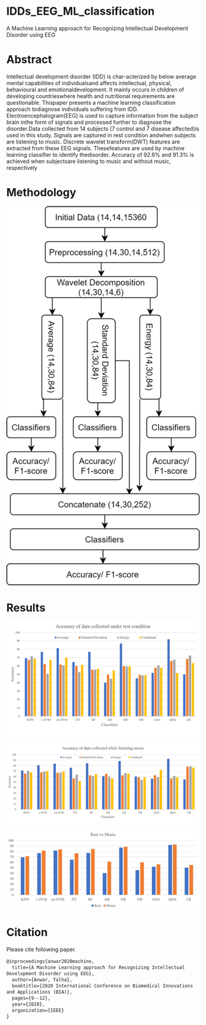 # IDDs_EEG_ML_classification
A Machine Learning approach for Recognizing Intellectual Development Disorder using EEG

# Abstract
Intellectual   development   disorder   (IDD)   is   char-acterized  by  below  average  mental  capabilities  of  individualsand   affects   intellectual,   physical,   behavioural   and   emotionaldevelopment. It mainly occurs in children of developing countrieswhere health and nutritional requirements are questionable. Thispaper  presents  a  machine  learning  classification  approach  todiagnose  individuals  suffering  from  IDD.  Electroencephalogram(EEG)  is  used  to  capture  information  from  the  subject  brain  inthe form of signals and processed further to diagnose the disorder.Data collected from 14 subjects (7 control and 7 disease affected)is  used  in  this  study.  Signals  are  captured  in  rest  condition  andwhen subjects are listening to music. Discrete wavelet transform(DWT)  features  are  extracted  from  these  EEG  signals.  Thesefeatures  are  used  by  machine  learning  classifier  to  identify  thedisorder. Accuracy of 92.6% and 91.3% is achieved when subjectsare  listening  to  music  and  without  music,  respectively


# Methodology

![Flow diagram](https://github.com/talhaanwarch/IDDs_EEG_ML_classification/blob/master/flow_chart.png)

# Results
![result under rest condition](https://github.com/talhaanwarch/IDDs_EEG_ML_classification/blob/master/rest.png)  

![result under music condition](https://github.com/talhaanwarch/IDDs_EEG_ML_classification/blob/master/music.png)  

![comparison accuracy](https://github.com/talhaanwarch/IDDs_EEG_ML_classification/blob/master/restvsmusic.png)  

# Citation 
Please cite following paper.  
```
@inproceedings{anwar2020machine,
  title={A Machine Learning approach for Recognizing Intellectual Development Disorder using EEG},
  author={Anwar, Talha},
  booktitle={2020 International Conference on Biomedical Innovations and Applications (BIA)},
  pages={9--12},
  year={2020},
  organization={IEEE}
}
```
